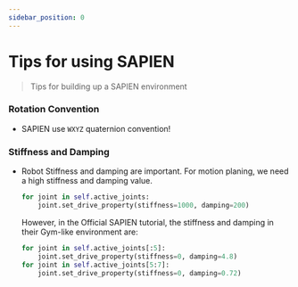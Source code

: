 ```yaml
---
sidebar_position: 0
---
```


# Tips for using SAPIEN
> Tips for building up a SAPIEN environment

### Rotation Convention
- SAPIEN use `WXYZ` quaternion convention!
  
### Stiffness and Damping
- Robot Stiffness and damping are important. For motion planing, we need a high stiffness and damping value. 
    ```python
    for joint in self.active_joints:
        joint.set_drive_property(stiffness=1000, damping=200)
    ```
    However, in the Official SAPIEN tutorial, the stiffness and damping in their Gym-like environment are: 
    ```python
    for joint in self.active_joints[:5]:
        joint.set_drive_property(stiffness=0, damping=4.8)
    for joint in self.active_joints[5:7]:
        joint.set_drive_property(stiffness=0, damping=0.72)
    ```